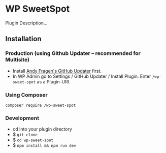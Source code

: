 WP SweetSpot
===============

Plugin Description...


Installation
------------

### Production (using Github Updater – recommended for Multisite)
 - Install [Andy Fragen's GitHub Updater](https://github.com/afragen/github-updater) first.
 - In WP Admin go to Settings / GitHub Updater / Install Plugin. Enter `/wp-sweet-spot` as a Plugin-URI.

### Using Composer
```
composer require /wp-sweet-spot
```

### Development
 - cd into your plugin directory
 - $ `git clone `
 - $ `cd wp-sweet-spot`
 - $ `npm install && npm run dev`
